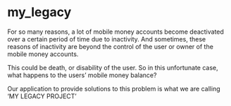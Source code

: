 # my_legacy

For so many reasons, a lot of mobile money accounts become deactivated over a certain period of time due to inactivity. And sometimes, these reasons of inactivity are beyond the control of the user or owner of the mobile money accounts.

This could be death, or disability of the user. So in this unfortunate case, what happens to the users’ mobile money balance?

Our application to provide solutions to this problem is what we are calling ‘MY LEGACY PROJECT’
